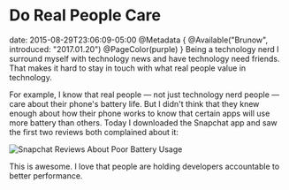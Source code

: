 # Do Real People Care
date: 2015-08-29T23:06:09-05:00
@Metadata {
  @Available("Brunow", introduced: "2017.01.20")
  @PageColor(purple)
}
Being a technology nerd I surround myself with technology news and have technology need friends. That makes it hard to stay in touch with what real people value in technology.

For example, I know that real people &mdash; not just technology nerd people &mdash; care about their phone's battery life. But I didn't think that they knew enough about how their phone works to know that certain apps will use more battery than others. Today I downloaded the Snapchat app and saw the first two reviews both complained about it:

<img src='/media/2015/08/SnapchatReviewsAboutPoorBatteryUsage.JPG' alt='Snapchat Reviews About Poor Battery Usage' />

This is awesome. I love that people are holding developers accountable to better performance.
